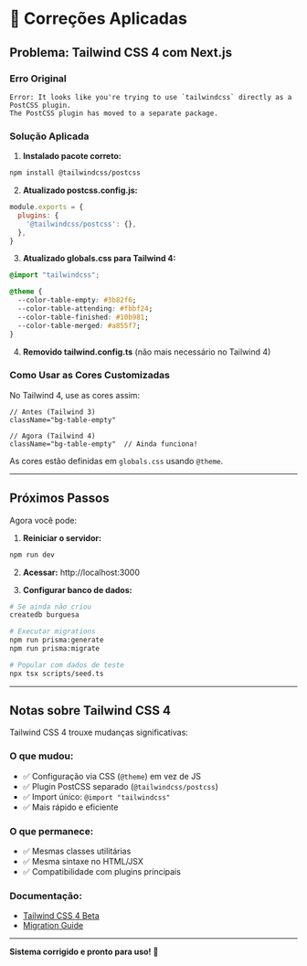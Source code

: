# 🔧 Correções Aplicadas

## Problema: Tailwind CSS 4 com Next.js

### Erro Original
```
Error: It looks like you're trying to use `tailwindcss` directly as a PostCSS plugin.
The PostCSS plugin has moved to a separate package.
```

### Solução Aplicada

1. **Instalado pacote correto:**
```bash
npm install @tailwindcss/postcss
```

2. **Atualizado postcss.config.js:**
```javascript
module.exports = {
  plugins: {
    '@tailwindcss/postcss': {},
  },
}
```

3. **Atualizado globals.css para Tailwind 4:**
```css
@import "tailwindcss";

@theme {
  --color-table-empty: #3b82f6;
  --color-table-attending: #fbbf24;
  --color-table-finished: #10b981;
  --color-table-merged: #a855f7;
}
```

4. **Removido tailwind.config.ts** (não mais necessário no Tailwind 4)

### Como Usar as Cores Customizadas

No Tailwind 4, use as cores assim:

```tsx
// Antes (Tailwind 3)
className="bg-table-empty"

// Agora (Tailwind 4)
className="bg-table-empty"  // Ainda funciona!
```

As cores estão definidas em `globals.css` usando `@theme`.

---

## Próximos Passos

Agora você pode:

1. **Reiniciar o servidor:**
```bash
npm run dev
```

2. **Acessar:** http://localhost:3000

3. **Configurar banco de dados:**
```bash
# Se ainda não criou
createdb burguesa

# Executar migrations
npm run prisma:generate
npm run prisma:migrate

# Popular com dados de teste
npx tsx scripts/seed.ts
```

---

## Notas sobre Tailwind CSS 4

Tailwind CSS 4 trouxe mudanças significativas:

### O que mudou:
- ✅ Configuração via CSS (`@theme`) em vez de JS
- ✅ Plugin PostCSS separado (`@tailwindcss/postcss`)
- ✅ Import único: `@import "tailwindcss"`
- ✅ Mais rápido e eficiente

### O que permanece:
- ✅ Mesmas classes utilitárias
- ✅ Mesma sintaxe no HTML/JSX
- ✅ Compatibilidade com plugins principais

### Documentação:
- [Tailwind CSS 4 Beta](https://tailwindcss.com/blog/tailwindcss-v4-beta)
- [Migration Guide](https://tailwindcss.com/docs/v4-beta)

---

**Sistema corrigido e pronto para uso! 🎉**
